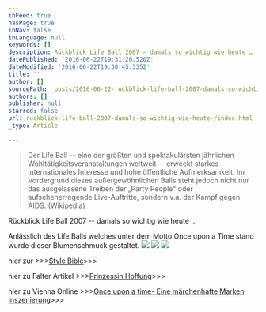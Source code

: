 ```yaml
---
inFeed: true
hasPage: true
inNav: false
inLanguage: null
keywords: []
description: Rückblick Life Ball 2007 – damals so wichtig wie heute …
datePublished: '2016-06-22T19:31:20.520Z'
dateModified: '2016-06-22T19:30:45.335Z'
title: ''
author: []
sourcePath: _posts/2016-06-22-ruckblick-life-ball-2007-damals-so-wichtig-wie-heute-.md
authors: []
publisher: null
starred: false
url: ruckblick-life-ball-2007-damals-so-wichtig-wie-heute-/index.html
_type: Article

---
```

> Der Life Ball -- eine der größten und spektakulärsten jährlichen Wohltätigkeitsveranstaltungen weltweit -- erweckt starkes internationales Interesse und hohe öffentliche Aufmerksamkeit. Im Vordergrund dieses außergewöhnlichen Balls steht jedoch nicht nur das ausgelassene Treiben der „Party People" oder aufsehenerregende Live-Auftritte, sondern v.a. der Kampf gegen AIDS. (Wikipedia)

Rückblick Life Ball 2007 -- damals so wichtig wie heute ...

Anlässlich des Life Balls welches unter dem Motto Once upon a Time stand wurde dieser Blumenschmuck gestaltet.
![](https://the-grid-user-content.s3-us-west-2.amazonaws.com/7462a09a-43ce-4429-83fa-2fde437ed43b.jpg)
![](https://the-grid-user-content.s3-us-west-2.amazonaws.com/f0363339-6484-4cca-a06f-7bae707b51aa.jpg)
![](https://the-grid-user-content.s3-us-west-2.amazonaws.com/93287b0e-db83-49c3-b8f6-9052ee8eb553.jpg)

hier zur \>\>\>[Style Bible][0]\>\>\>

hier zu Falter Artikel \>\>\>[Prinzessin Hoffung][1]\>\>\>

hier zu Vienna Online \>\>\>[Once upon a time- Eine märchenhafte Marken Inszenierung][2]\>\>\>

[0]: http://www.vienna.at/life-ball-2007---style-bible/news-20070219-04062701
[1]: https://www.falter.at/web/print/detail.php?id=485&sub_id=208
[2]: http://www.vienna.at/once-upon-a-time--eine-maerchenhafte-marken-inszenierung/news-20070508-04153609